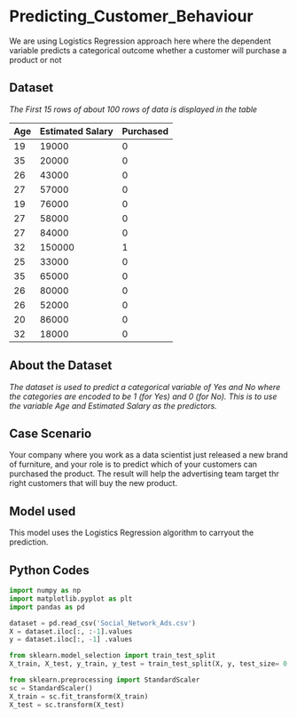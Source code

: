 # Predicting_Customer_Behaviour
We are using Logistics Regression approach here where the dependent variable predicts a categorical outcome whether a customer will purchase a product or not

## Dataset
_The First 15 rows of about 100 rows of data is displayed in the table_

|Age|	Estimated Salary|	Purchased|
|----|-----------------|---------|
|19|	19000|	0|
|35	|20000	|0|
|26|	43000|	0|
|27	|57000	|0|
|19|	76000|	0|
|27	|58000	|0|
|27|	84000|	0|
|32	|150000	|1|
|25|	33000|	0|
|35	|65000	|0|
|26|	80000|	0|
|26	|52000	|0|
|20|	86000|	0|
|32	|18000	|0|

## About the Dataset
_The dataset is used to predict a categorical variable of Yes and No where the categories are encoded to be 1 (for Yes) and 0 (for No). This is to use the variable Age and Estimated Salary as the predictors._

## Case Scenario
Your company where you work as a data scientist just released a new brand of furniture, and your role is to predict which of your customers can purchased the product. The result will help the advertising team target thr right customers that will buy the new product.

## Model used
This model uses the Logistics Regression algorithm to carryout the prediction.

## Python Codes

```python
import numpy as np
import matplotlib.pyplot as plt
import pandas as pd
```

```python
dataset = pd.read_csv('Social_Network_Ads.csv')
X = dataset.iloc[:, :-1].values
y = dataset.iloc[:, -1] .values
```

```python
from sklearn.model_selection import train_test_split
X_train, X_test, y_train, y_test = train_test_split(X, y, test_size= 0.25, random_state=0)
```

```python
from sklearn.preprocessing import StandardScaler
sc = StandardScaler()
X_train = sc.fit_transform(X_train)
X_test = sc.transform(X_test)
```

